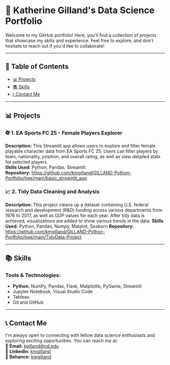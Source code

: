 # 🌟 Katherine Gilland's Data Science Portfolio

Welcome to my GitHub portfolio! Here, you'll find a collection of projects that showcase my skills and experience. Feel free to explore, and don't hesitate to reach out if you'd like to collaborate!

---

## 📂 Table of Contents
- [📊 Projects](#-projects)
- [📚 Skills](#-skills)
- [📞 Contact Me](#-contact-me)

---

## 📊 Projects

### ⚽ **1. EA Sports FC 25 - Female Players Explorer** 
**Description:**  This Streamlit app allows users to explore and filter female playable character data from EA Sports FC 25. Users can filter players by team, nationality, position, and overall rating, as well as view detailed stats for selected players.  
**Skills Used:**  Python, Pandas, Streamlit  
**Repository:**  https://github.com/kmgilland/GILLAND-Python-Portfolio/tree/main/basic_streamlit_app 


### 📈 **2. Tidy Data Cleaning and Analysis** 
**Description:**  This project cleans up a dataset containing U.S. federal research and development (R&D) funding across various departments from 1976 to 2017, as well as GDP values for each year. After tidy data is achieved, visualizations are added to show various trends in the data.
**Skills Used:**  Python, Pandas, Numpy, Matplot, Seaborn
**Repository:**  https://github.com/kmgilland/GILLAND-Python-Portfolio/tree/main/TidyData-Project

---

## 📚 Skills

### Tools & Technologies:
- **Python:** NumPy, Pandas, Flask, Matplotlib, PyGame, Streamlit
- Jupyter Notebook, Visual Studio Code
- Tableau
- Git and GitHub

---

## 📞 Contact Me
I'm always open to connecting with fellow data science enthusiasts and exploring exciting opportunities. You can reach me at:  
📧 **Email:** [kgilland@nd.edu](kgilland@nd.edu)  
🔗 **LinkedIn:** [kmgilland](https://linkedin.com/in/kmgilland)  
📐 **Behance:** [kmgilland](https://behance.net/kmgilland)  
